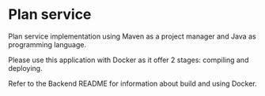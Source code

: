 # Plan service

Plan service implementation using Maven as a project manager and Java as programming language.

Please use this application with Docker as it offer 2 stages: compiling and deploying.

Refer to the Backend README for information about build and using Docker.